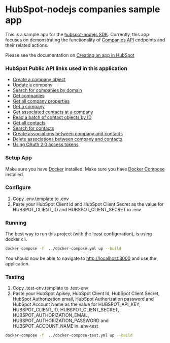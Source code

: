 # HubSpot-nodejs companies sample app

This is a sample app for the [hubspot-nodejs SDK](https://www.npmjs.com/package/@hubspot/api-client).
Currently, this app focuses on demonstrating the functionality of [Companies API](https://developers.hubspot.com/docs/api/crm/companies) endpoints and their related actions.

Please see the documentation on [Creating an app in HubSpot](https://developers.hubspot.com/docs/api/creating-an-app)
### HubSpot Public API links used in this application

  - [Create a company object](https://developers.hubspot.com/docs/api/crm/companies)
  - [Update a company](https://developers.hubspot.com/docs/api/crm/companies)
  - [Search for companies by domain](https://developers.hubspot.com/docs/api/crm/companies)
  - [Get companies](https://developers.hubspot.com/docs/api/crm/companies)
  - [Get all company properties](https://developers.hubspot.com/docs/api/crm/properties)
  - [Get a company](https://developers.hubspot.com/docs/api/crm/companies)
  - [Get associated contacts at a company](https://developers.hubspot.com/docs/api/crm/associations)
  - [Read a batch of contact objects by ID](https://developers.hubspot.com/docs/api/crm/associations)
  - [Get all contacts](https://developers.hubspot.com/docs/api/crm/contacts)
  - [Search for contacts](https://developers.hubspot.com/docs/api/crm/contacts)
  - [Create associations between company and contacts](https://developers.hubspot.com/docs/api/crm/associations)
  - [Delete associations between company and contacts](https://developers.hubspot.com/docs/api/crm/associations)
  - [Using OAuth 2.0 access tokens](https://developers.hubspot.com/docs/api/intro-to-auth)

### Setup App

Make sure you have [Docker](https://www.docker.com/) installed.
Make sure you have [Docker Compose](https://docs.docker.com/compose/) installed.

### Configure

1. Copy .env.template to .env
2. Paste your HubSpot Client Id and HubSpot Client Secret as the value for HUBSPOT_CLIENT_ID and HUBSPOT_CLIENT_SECRET in .env

### Running

The best way to run this project (with the least configuration), is using docker cli.

```bash
docker-compose -f  ../docker-compose.yml up --build
```
You should now be able to navigate to [http://localhost:3000](http://localhost:3000) and use the application.

### Testing
1. Copy .test-env.template to .test-env
2. Paste your HubSpot Apikey, HubSpot Client Id, HubSpot Client Secret, HubSpot Authorization email, HubSpot Authorization password 
and HubSpot Account Name as the value for HUBSPOT_API_KEY, HUBSPOT_CLIENT_ID, HUBSPOT_CLIENT_SECRET, HUBSPOT_AUTHORIZATION_EMAIL, 
HUBSPOT_AUTHORIZATION_PASSWORD and HUBSPOT_ACCOUNT_NAME in .env-test

```bash
docker-compose -f  ../docker-compose-test.yml up --build
```

